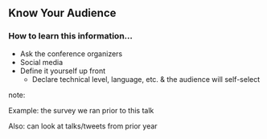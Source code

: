 ## Know Your Audience

### How to learn this information…

* Ask the conference organizers
* Social media
* Define it yourself up front
  * Declare technical level, language, etc. & the audience will self-select

note:

Example: the survey we ran prior to this talk

Also: can look at talks/tweets from prior year
